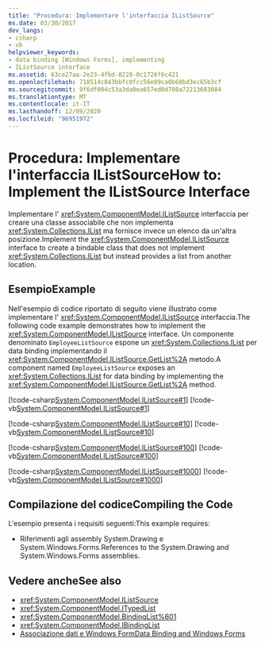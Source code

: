 ```yaml
---
title: "Procedura: Implementare l'interfaccia IListSource"
ms.date: 03/30/2017
dev_langs:
- csharp
- vb
helpviewer_keywords:
- data binding [Windows Forms], implementing
- IListSource interface
ms.assetid: 63ce27aa-2e23-4fbd-8228-0c1726f6c421
ms.openlocfilehash: 718514c843bbfc0fcc56e89ca0b60bd3ec65b3cf
ms.sourcegitcommit: 9f6df084c53a3da0ea657ed0d708a72213683084
ms.translationtype: MT
ms.contentlocale: it-IT
ms.lasthandoff: 12/09/2020
ms.locfileid: "96951972"
---
```

# <a name="how-to-implement-the-ilistsource-interface"></a><span data-ttu-id="e6df2-102">Procedura: Implementare l'interfaccia IListSource</span><span class="sxs-lookup"><span data-stu-id="e6df2-102">How to: Implement the IListSource Interface</span></span>
<span data-ttu-id="e6df2-103">Implementare l' <xref:System.ComponentModel.IListSource> interfaccia per creare una classe associabile che non implementa <xref:System.Collections.IList> ma fornisce invece un elenco da un'altra posizione.</span><span class="sxs-lookup"><span data-stu-id="e6df2-103">Implement the <xref:System.ComponentModel.IListSource> interface to create a bindable class that does not implement <xref:System.Collections.IList> but instead provides a list from another location.</span></span>  
  
## <a name="example"></a><span data-ttu-id="e6df2-104">Esempio</span><span class="sxs-lookup"><span data-stu-id="e6df2-104">Example</span></span>  
 <span data-ttu-id="e6df2-105">Nell'esempio di codice riportato di seguito viene illustrato come implementare l' <xref:System.ComponentModel.IListSource> interfaccia.</span><span class="sxs-lookup"><span data-stu-id="e6df2-105">The following code example demonstrates how to implement the <xref:System.ComponentModel.IListSource> interface.</span></span> <span data-ttu-id="e6df2-106">Un componente denominato `EmployeeListSource` espone un <xref:System.Collections.IList> per data binding implementando il <xref:System.ComponentModel.IListSource.GetList%2A> metodo.</span><span class="sxs-lookup"><span data-stu-id="e6df2-106">A component named `EmployeeListSource` exposes an <xref:System.Collections.IList> for data binding by implementing the <xref:System.ComponentModel.IListSource.GetList%2A> method.</span></span>  
  
 [!code-csharp[System.ComponentModel.IListSource#1](~/samples/snippets/csharp/VS_Snippets_Winforms/System.ComponentModel.IListSource/CS/EmployeeListSource.cs#1)]
 [!code-vb[System.ComponentModel.IListSource#1](~/samples/snippets/visualbasic/VS_Snippets_Winforms/System.ComponentModel.IListSource/VB/EmployeeListSource.vb#1)]  
  
 [!code-csharp[System.ComponentModel.IListSource#10](~/samples/snippets/csharp/VS_Snippets_Winforms/System.ComponentModel.IListSource/CS/Employee.cs#10)]
 [!code-vb[System.ComponentModel.IListSource#10](~/samples/snippets/visualbasic/VS_Snippets_Winforms/System.ComponentModel.IListSource/VB/Employee.vb#10)]  
  
 [!code-csharp[System.ComponentModel.IListSource#100](~/samples/snippets/csharp/VS_Snippets_Winforms/System.ComponentModel.IListSource/CS/BusinessObjectBase.cs#100)]
 [!code-vb[System.ComponentModel.IListSource#100](~/samples/snippets/visualbasic/VS_Snippets_Winforms/System.ComponentModel.IListSource/VB/BusinessObjectBase.vb#100)]  
  
 [!code-csharp[System.ComponentModel.IListSource#1000](~/samples/snippets/csharp/VS_Snippets_Winforms/System.ComponentModel.IListSource/CS/Form1.cs#1000)]
 [!code-vb[System.ComponentModel.IListSource#1000](~/samples/snippets/visualbasic/VS_Snippets_Winforms/System.ComponentModel.IListSource/VB/Form1.vb#1000)]  
  
## <a name="compiling-the-code"></a><span data-ttu-id="e6df2-107">Compilazione del codice</span><span class="sxs-lookup"><span data-stu-id="e6df2-107">Compiling the Code</span></span>  
 <span data-ttu-id="e6df2-108">L'esempio presenta i requisiti seguenti:</span><span class="sxs-lookup"><span data-stu-id="e6df2-108">This example requires:</span></span>  
  
- <span data-ttu-id="e6df2-109">Riferimenti agli assembly System.Drawing e System.Windows.Forms.</span><span class="sxs-lookup"><span data-stu-id="e6df2-109">References to the System.Drawing and System.Windows.Forms assemblies.</span></span>  
  
## <a name="see-also"></a><span data-ttu-id="e6df2-110">Vedere anche</span><span class="sxs-lookup"><span data-stu-id="e6df2-110">See also</span></span>

- <xref:System.ComponentModel.IListSource>
- <xref:System.ComponentModel.ITypedList>
- <xref:System.ComponentModel.BindingList%601>
- <xref:System.ComponentModel.IBindingList>
- [<span data-ttu-id="e6df2-111">Associazione dati e Windows Form</span><span class="sxs-lookup"><span data-stu-id="e6df2-111">Data Binding and Windows Forms</span></span>](data-binding-and-windows-forms.md)
